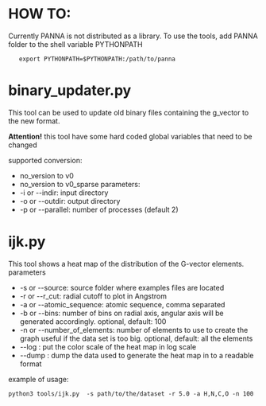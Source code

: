 # HOW TO:
Currently PANNA is not distributed as a library. 
To use the tools, add PANNA folder to the shell variable PYTHONPATH

```script
   export PYTHONPATH=$PYTHONPATH:/path/to/panna
```

# binary_updater.py
This tool can be used to update old binary files containing the g\_vector to
the new format.

**Attention!** this tool have some hard coded global variables that need to
be changed

supported conversion:
  - no\_version to v0
  - no\_version to v0\_sparse
parameters:
  - -i or --indir: input directory
  - -o or --outdir: output directory
  - -p or --parallel: number of processes (default 2)


# ijk.py
This tool shows a heat map of the distribution of the G-vector elements.
parameters
  - -s or --source: source folder where examples files are located
  - -r or --r_cut: radial cutoff to plot in Angstrom
  - -a or --atomic_sequence: atomic sequence, comma separated
  - -b or --bins: number of bins on radial axis, angular axis will be generated
                  accordingly. optional, default: 100
  - -n or --number_of_elements: number of elements to use to create the graph
                                useful if the data set is too big.
                                optional, default: all the elements
  - --log : put the color scale of the heat map in log scale
  - --dump : dump the data used to generate the heat map in to a readable format

example of usage:
```script
python3 tools/ijk.py  -s path/to/the/dataset -r 5.0 -a H,N,C,O -n 100
```
